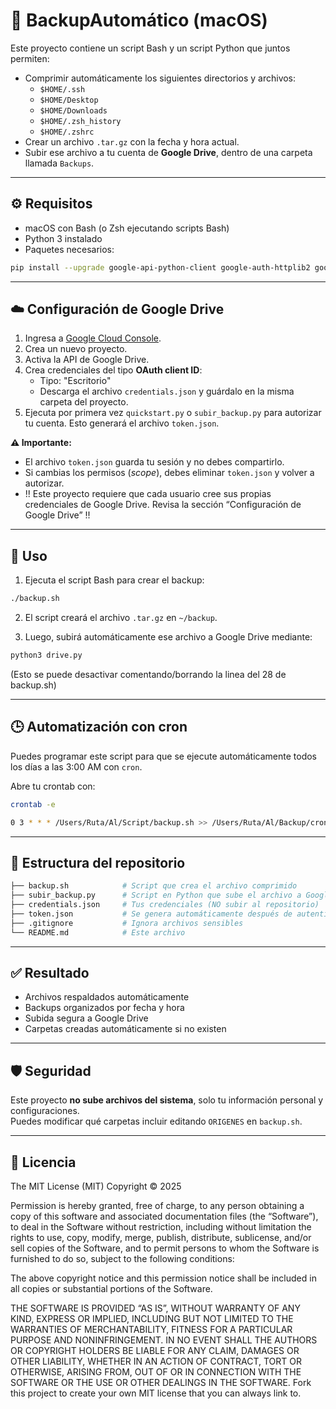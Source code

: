 # 🧰 BackupAutomático (macOS)

Este proyecto contiene un script Bash y un script Python que juntos permiten:

- Comprimir automáticamente los siguientes directorios y archivos:
  - `$HOME/.ssh`
  - `$HOME/Desktop`
  - `$HOME/Downloads`
  - `$HOME/.zsh_history`
  - `$HOME/.zshrc`
- Crear un archivo `.tar.gz` con la fecha y hora actual.
- Subir ese archivo a tu cuenta de **Google Drive**, dentro de una carpeta llamada `Backups`.

---

## ⚙️ Requisitos

- macOS con Bash (o Zsh ejecutando scripts Bash)
- Python 3 instalado
- Paquetes necesarios:

```bash
pip install --upgrade google-api-python-client google-auth-httplib2 google-auth-oauthlib
```

---

## ☁️ Configuración de Google Drive

1. Ingresa a [Google Cloud Console](https://console.cloud.google.com/welcome).
2. Crea un nuevo proyecto.
3. Activa la API de Google Drive.
4. Crea credenciales del tipo **OAuth client ID**:
   - Tipo: "Escritorio"
   - Descarga el archivo `credentials.json` y guárdalo en la misma carpeta del proyecto.
5. Ejecuta por primera vez `quickstart.py` o `subir_backup.py` para autorizar tu cuenta. Esto generará el archivo `token.json`.

**⚠️ Importante:**  
- El archivo `token.json` guarda tu sesión y no debes compartirlo.
- Si cambias los permisos (*scope*), debes eliminar `token.json` y volver a autorizar.
- !! Este proyecto requiere que cada usuario cree sus propias credenciales de Google Drive. Revisa la sección “Configuración de Google Drive” !! 

---

## 🚀 Uso

1. Ejecuta el script Bash para crear el backup:

```bash
./backup.sh
```

2. El script creará el archivo `.tar.gz` en `~/backup`.

3. Luego, subirá automáticamente ese archivo a Google Drive mediante:

```bash
python3 drive.py
```
(Esto se puede desactivar comentando/borrando la linea del 28 de backup.sh)


---
## 🕒 Automatización con cron

Puedes programar este script para que se ejecute automáticamente todos los días a las 3:00 AM con `cron`.

Abre tu crontab con:

```bash
crontab -e

0 3 * * * /Users/Ruta/Al/Script/backup.sh >> /Users/Ruta/Al/Backup/cron_backup.log 2>&1
```
---

## 📁 Estructura del repositorio

```bash
├── backup.sh            # Script que crea el archivo comprimido
├── subir_backup.py      # Script en Python que sube el archivo a Google Drive
├── credentials.json     # Tus credenciales (NO subir al repositorio)
├── token.json           # Se genera automáticamente después de autenticar
├── .gitignore           # Ignora archivos sensibles
└── README.md            # Este archivo
```

---

## ✅ Resultado

- Archivos respaldados automáticamente
- Backups organizados por fecha y hora
- Subida segura a Google Drive
- Carpetas creadas automáticamente si no existen

---

## 🛡️ Seguridad

Este proyecto **no sube archivos del sistema**, solo tu información personal y configuraciones.  
Puedes modificar qué carpetas incluir editando `ORIGENES` en `backup.sh`.

---

## 📌 Licencia

The MIT License (MIT)
Copyright © 2025 <copyright holders>

Permission is hereby granted, free of charge, to any person obtaining a copy of this software and associated documentation files (the “Software”), to deal in the Software without restriction, including without limitation the rights to use, copy, modify, merge, publish, distribute, sublicense, and/or sell copies of the Software, and to permit persons to whom the Software is furnished to do so, subject to the following conditions:

The above copyright notice and this permission notice shall be included in all copies or substantial portions of the Software.

THE SOFTWARE IS PROVIDED “AS IS”, WITHOUT WARRANTY OF ANY KIND, EXPRESS OR IMPLIED, INCLUDING BUT NOT LIMITED TO THE WARRANTIES OF MERCHANTABILITY, FITNESS FOR A PARTICULAR PURPOSE AND NONINFRINGEMENT. IN NO EVENT SHALL THE AUTHORS OR COPYRIGHT HOLDERS BE LIABLE FOR ANY CLAIM, DAMAGES OR OTHER LIABILITY, WHETHER IN AN ACTION OF CONTRACT, TORT OR OTHERWISE, ARISING FROM, OUT OF OR IN CONNECTION WITH THE SOFTWARE OR THE USE OR OTHER DEALINGS IN THE SOFTWARE.
Fork this project to create your own MIT license that you can always link to.
